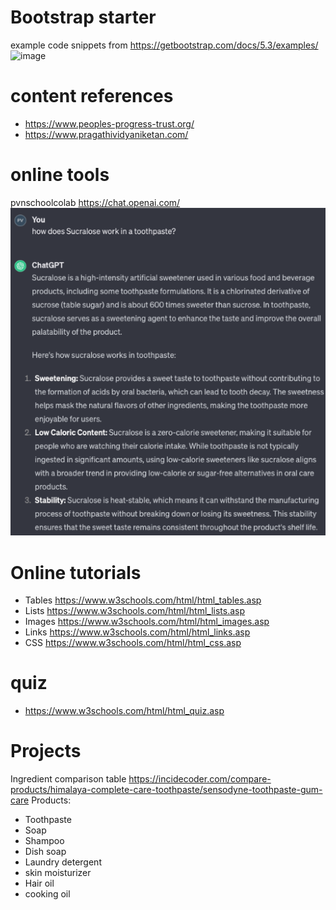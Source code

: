 # Bootstrap starter

example code snippets from https://getbootstrap.com/docs/5.3/examples/
![image](https://github.com/pvnschool/landing-pages/assets/127175800/2e6b1aef-fd8e-402f-8e74-d3f0d34bfe12)

# content references
- https://www.peoples-progress-trust.org/
- https://www.pragathividyaniketan.com/

# online tools
pvnschoolcolab
https://chat.openai.com/
![chatGPT example](./assets/images/chatGPTexample.png)

# Online tutorials
- Tables https://www.w3schools.com/html/html_tables.asp
- Lists https://www.w3schools.com/html/html_lists.asp
- Images https://www.w3schools.com/html/html_images.asp
- Links https://www.w3schools.com/html/html_links.asp
- CSS https://www.w3schools.com/html/html_css.asp 

# quiz 
- https://www.w3schools.com/html/html_quiz.asp

# Projects
Ingredient comparison table https://incidecoder.com/compare-products/himalaya-complete-care-toothpaste/sensodyne-toothpaste-gum-care 
Products:
- Toothpaste
- Soap
- Shampoo
- Dish soap
- Laundry detergent
- skin moisturizer
- Hair oil
- cooking oil


